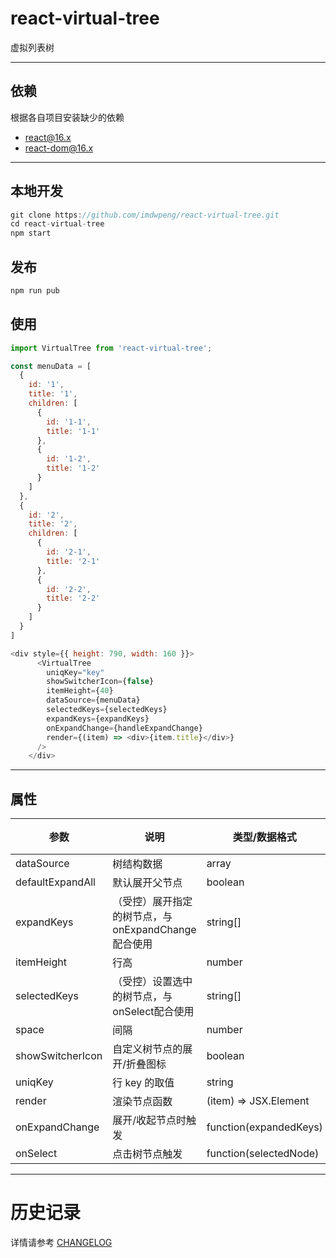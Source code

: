# react-virtual-tree

虚拟列表树

-------------------------

## 依赖

根据各自项目安装缺少的依赖

- react@16.x
- react-dom@16.x

------------------------------------

## 本地开发

```js
git clone https://github.com/imdwpeng/react-virtual-tree.git
cd react-virtual-tree
npm start
```

## 发布

```js
npm run pub
```

## 使用

```js
import VirtualTree from 'react-virtual-tree';

const menuData = [
  {
    id: '1',
    title: '1',
    children: [
      {
        id: '1-1',
        title: '1-1'
      },
      {
        id: '1-2',
        title: '1-2'
      }
    ]
  },
  {
    id: '2',
    title: '2',
    children: [
      {
        id: '2-1',
        title: '2-1'
      },
      {
        id: '2-2',
        title: '2-2'
      }
    ]
  }
]

<div style={{ height: 790, width: 160 }}>
      <VirtualTree
        uniqKey="key"
        showSwitcherIcon={false}
        itemHeight={40}
        dataSource={menuData}
        selectedKeys={selectedKeys}
        expandKeys={expandKeys}
        onExpandChange={handleExpandChange}
        render={(item) => <div>{item.title}</div>}
      />
    </div>
```

-------------------------------------

## 属性

参数|说明|类型/数据格式|默认值
--|--|--|--
dataSource|树结构数据|array|-
defaultExpandAll | 默认展开父节点	| boolean	| false
expandKeys|（受控）展开指定的树节点，与onExpandChange配合使用 | string[] | -
itemHeight | 行高 | number | 24
selectedKeys |（受控）设置选中的树节点，与onSelect配合使用 | string[] | -
space | 间隔 | number | 24
showSwitcherIcon | 自定义树节点的展开/折叠图标 | boolean | false
uniqKey|行 key 的取值|string|'id'
render | 渲染节点函数 | (item) => JSX.Element | -
onExpandChange | 展开/收起节点时触发 | function(expandedKeys) | -
onSelect | 点击树节点触发 | function(selectedNode) | -

------------------------------------


# 历史记录

详情请参考 [CHANGELOG](./CHANGELOG.md)
